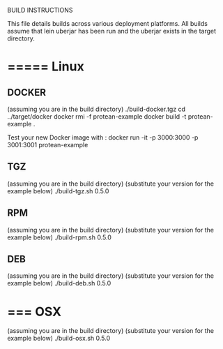 BUILD INSTRUCTIONS

This file details builds across various deployment platforms.
All builds assume that lein uberjar has been run and the uberjar exists in the target directory.

=====
Linux
=====

DOCKER
------

(assuming you are in the build directory)
./build-docker.tgz
cd ../target/docker
docker rmi -f protean-example
docker build -t protean-example .

Test your new Docker image with :
docker run -it -p 3000:3000 -p 3001:3001 protean-example


TGZ
---

(assuming you are in the build directory)
(substitute your version for the example below)
./build-tgz.sh 0.5.0


RPM
---

(assuming you are in the build directory)
(substitute your version for the example below)
./build-rpm.sh 0.5.0


DEB
---

(assuming you are in the build directory)
(substitute your version for the example below)
./build-deb.sh 0.5.0


===
OSX
===

(assuming you are in the build directory)
(substitute your version for the example below)
./build-osx.sh 0.5.0
